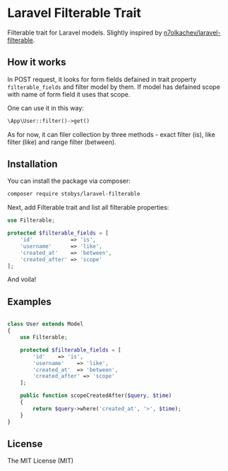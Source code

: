 # Laravel Filterable Trait
Filterable trait for Laravel models. Slightly inspired by
<a href="https://github.com/n7olkachev/laravel-filterable">n7olkachev/laravel-filterable</a>.


## How it works

In POST request, it looks for form fields defained in trait property `filterable_fields` and filter model by them.
If model has defained scope with name of form field it uses that scope.

One can use it in this way:

```php
\App\User::filter()->get()
```

As for now, it can filer collection by three methods - exact filter (is), like filter (like) and range filter (between).


## Installation

You can install the package via composer:

``` bash
composer require stobys/laravel-filterable
```

Next, add Filterable trait and list all filterable properties:

```php
use Filterable;

protected $filterable_fields = [
	'id'			=> 'is',
	'username'		=> 'like',
	'created_at'	=> 'between',
	'created_after'	=> 'scope'
];
```

And voila!


## Examples

```php

class User extends Model
{
    use Filterable;

    protected $filterable_fields = [
        'id'    => 'is',
        'username'    => 'like',
        'created_at'  => 'between',
        'created_after' => 'scope'
    ];

    public function scopeCreatedAfter($query, $time)
    {
        return $query->where('created_at', '>', $time);
    }
}
```


## License

The MIT License (MIT)
